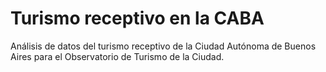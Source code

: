 # Turismo receptivo en la CABA

Análisis de datos del turismo receptivo de la Ciudad Autónoma de Buenos Aires para el Observatorio de Turismo de la Ciudad. 
